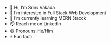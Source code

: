 - 👋 Hi, I’m Srinu Vakada
- 👀 I’m interested in Full Stack Web Development
- 🌱 I’m currently learning MERN Stacck
- 📫 Reach me on LinkedIn
- 😄 Pronouns: He/Him
- ⚡ Fun fact: 

<!---
srinu0906/srinu0906 is a ✨ special ✨ repository because its `README.md` (this file) appears on your GitHub profile.
You can click the Preview link to take a look at your changes.
--->
